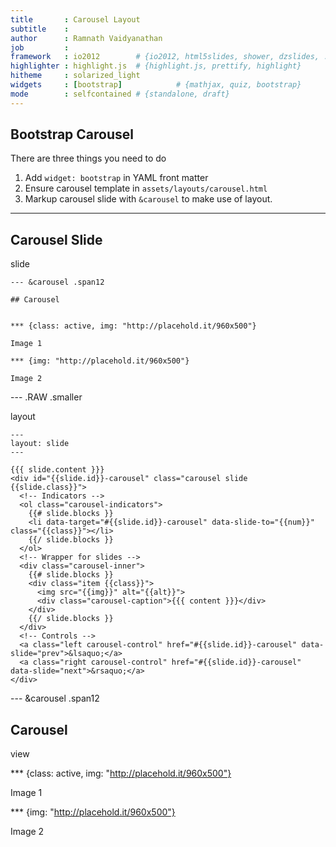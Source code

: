 ```yaml
---
title       : Carousel Layout
subtitle    : 
author      : Ramnath Vaidyanathan
job         : 
framework   : io2012        # {io2012, html5slides, shower, dzslides, ...}
highlighter : highlight.js  # {highlight.js, prettify, highlight}
hitheme     : solarized_light
widgets     : [bootstrap]            # {mathjax, quiz, bootstrap}
mode        : selfcontained # {standalone, draft}
---
```


## Bootstrap Carousel

There are three things you need to do

1. Add `widget: bootstrap` in YAML front matter 
2. Ensure carousel template in `assets/layouts/carousel.html`
3. Markup carousel slide with `&carousel` to make use of layout.

---

## Carousel Slide

<a class='example'>slide</a>

    --- &carousel .span12
    
    ## Carousel
    
    
    *** {class: active, img: "http://placehold.it/960x500"}
    
    Image 1
    
    *** {img: "http://placehold.it/960x500"}
    
    Image 2



--- .RAW .smaller

<style>slide.smaller pre{font-size: 16px; line-height: 1.4em}</style>

<a class='example'>layout</a>

    ---
    layout: slide
    ---
    
    {{{ slide.content }}}
    <div id="{{slide.id}}-carousel" class="carousel slide {{slide.class}}">
      <!-- Indicators -->
      <ol class="carousel-indicators">
        {{# slide.blocks }}
        <li data-target="#{{slide.id}}-carousel" data-slide-to="{{num}}" class="{{class}}"></li>
        {{/ slide.blocks }}
      </ol>
      <!-- Wrapper for slides -->
      <div class="carousel-inner">
        {{# slide.blocks }}
        <div class="item {{class}}">
          <img src="{{img}}" alt="{{alt}}">
          <div class="carousel-caption">{{{ content }}}</div>
        </div>
        {{/ slide.blocks }}
      </div>
      <!-- Controls -->
      <a class="left carousel-control" href="#{{slide.id}}-carousel" data-slide="prev">&lsaquo;</a>
      <a class="right carousel-control" href="#{{slide.id}}-carousel" data-slide="next">&rsaquo;</a>
    </div>



--- &carousel .span12

## Carousel

<a class='example'>view</a>


*** {class: active, img: "http://placehold.it/960x500"}

Image 1

*** {img: "http://placehold.it/960x500"}

Image 2





